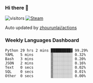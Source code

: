 ### Hi there 👋

![visitors](https://visitor-badge.glitch.me/badge?page_id=zhourunlai)
[![Steam](https://img.shields.io/badge/dynamic/json?label=Steam&query=%24.data.totalSubs&url=https%3A%2F%2Fapi.spencerwoo.com%2Fsubstats%2F%3Fsource%3DsteamGames%26queryKey%3D76561198285156854&suffix=%20Games&logo=steam&labelColor=134375&color=0b1a37&longCache=true)](http://steamcommunity.com/profiles/76561198285156854)

Auto updated by <a href="https://github.com/zhourunlai/zhourunlai/actions" target="_blank">zhourunlai/actions</a>

### Weekly Languages Dashboard

<!--PART:wakatime-->
```text
Python 29 hrs 2 mins █████████▓ 99.29%
YAML   5 mins        ▒░░░░░░░░░ 0.32%
Bash   3 mins        ▒░░░░░░░░░ 0.20%
JSON   2 mins        ▒░░░░░░░░░ 0.16%
Text   0 secs        ▒░░░░░░░░░ 0.02%
SQL    0 secs        ▒░░░░░░░░░ 0.01%
Other  0 secs        ▒░░░░░░░░░ 0.00%
```
<!--PART:wakatime-->
